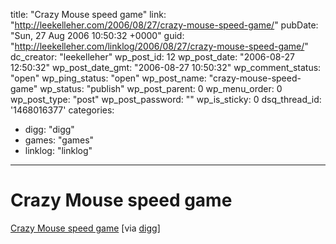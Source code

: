 title: "Crazy Mouse speed game"
link: "http://leekelleher.com/2006/08/27/crazy-mouse-speed-game/"
pubDate: "Sun, 27 Aug 2006 10:50:32 +0000"
guid: "http://leekelleher.com/linklog/2006/08/27/crazy-mouse-speed-game/"
dc_creator: "leekelleher"
wp_post_id: 12
wp_post_date: "2006-08-27 12:50:32"
wp_post_date_gmt: "2006-08-27 10:50:32"
wp_comment_status: "open"
wp_ping_status: "open"
wp_post_name: "crazy-mouse-speed-game"
wp_status: "publish"
wp_post_parent: 0
wp_menu_order: 0
wp_post_type: "post"
wp_post_password: ""
wp_is_sticky: 0
dsq_thread_id: '1468016377'
categories:
  - digg: "digg"
  - games: "games"
  - linklog: "linklog"

---

# Crazy Mouse speed game

<a href="http://www.gameshot.org/?id=108">Crazy Mouse speed game</a> [via <a href="http://www.digg.com/playable_web_games/Crazy_Mouse_speed_game">digg</a>]